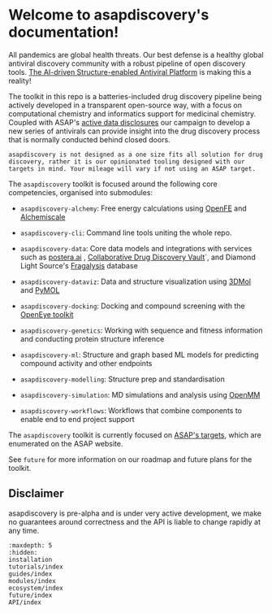 Welcome to asapdiscovery's documentation!
=========================================

All pandemics are global health threats. Our best defense is a healthy global antiviral discovery community with a robust pipeline of open discovery tools.
[The AI-driven Structure-enabled Antiviral Platform](https://asapdiscovery.org) is making this a reality!

The toolkit in this repo is a batteries-included drug discovery pipeline being actively developed in a transparent open-source way, with a focus on computational chemistry and informatics support for medicinal chemistry. 
Coupled with ASAP's [active data disclosures](https://asapdiscovery.org/outputs) our campaign to develop a new series of antivirals can provide insight into the drug discovery process that is normally conducted behind closed doors.

```{note}
asapdiscovery is not designed as a one size fits all solution for drug discovery, rather it is our opinionated tooling designed with our targets in mind. Your mileage will vary if not using an ASAP target. 
```

The `asapdiscovery` toolkit is focused around the following core competencies, organised into submodules:

 - `asapdiscovery-alchemy`: Free energy calculations using [OpenFE](https://openfree.energy/) and [Alchemiscale](https://github.com/openforcefield/alchemiscale)

 - `asapdiscovery-cli`: Command line tools uniting the whole repo.

 - `asapdiscovery-data`: Core data models and integrations with services such as [postera.ai](https://postera.ai/) , [Collaborative Drug Discovery Vault](https://www.collaborativedrug.com/)`, and Diamond Light Source's [Fragalysis](https://fragalysis.diamond.ac.uk/viewer/react/landing) database

 - `asapdiscovery-dataviz`: Data and structure visualization using [3DMol](https://3dmol.csb.pitt.edu) and [PyMOL](https://pymol.org/)

 - `asapdiscovery-docking`: Docking and compound screening with the [OpenEye toolkit](https://docs.eyesopen.com/toolkits/python/index.html)

 - `asapdiscovery-genetics`: Working with sequence and fitness information and conducting protein structure inference

 - `asapdiscovery-ml`: Structure and graph based ML models for predicting compound activity and other endpoints

 - `asapdiscovery-modelling`: Structure prep and standardisation

 - `asapdiscovery-simulation`: MD simulations and analysis using [OpenMM](https://openmm.org/)

 - `asapdiscovery-workflows`: Workflows that combine components to enable end to end project support




The `asapdiscovery` toolkit is currently focused on [ASAP's targets](https://asapdiscovery.org/pipeline/), which are enumerated on the ASAP website. 

See `future` for more information on our roadmap and future plans for the toolkit.


Disclaimer
----------
asapdiscovery is pre-alpha and is under very active development, we make no guarantees around correctness and the API is liable to change rapidly at any time.


```{toctree}
:maxdepth: 5
:hidden:
installation
tutorials/index
guides/index
modules/index
ecosystem/index
future/index
API/index
```
   


